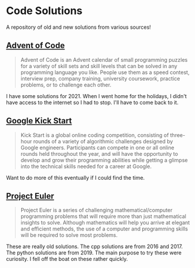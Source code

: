 # Code Solutions

A repository of old and new solutions from various sources!

## [Advent of Code](https://adventofcode.com/)

> Advent of Code is an Advent calendar of small programming puzzles for a variety of skill sets and skill levels that can be solved in any programming language you like. People use them as a speed contest, interview prep, company training, university coursework, practice problems, or to challenge each other.

I have some solutions for 2021. When I went home for the holidays, I didn't have access to the internet so I had to stop. I'll have to come back to it.

## [Google Kick Start](https://codingcompetitions.withgoogle.com/kickstart)

> Kick Start is a global online coding competition, consisting of three-hour rounds of a variety of algorithmic challenges designed by Google engineers. Participants can compete in one or all online rounds held throughout the year, and will have the opportunity to develop and grow their programming abilities while getting a glimpse into the technical skills needed for a career at Google.

Want to do more of this eventually if I could find the time.

## [Project Euler](https://projecteuler.net/)

> Project Euler is a series of challenging mathematical/computer programming problems that will require more than just mathematical insights to solve. Although mathematics will help you arrive at elegant and efficient methods, the use of a computer and programming skills will be required to solve most problems.

These are really old solutions. The cpp solutions are from 2016 and 2017. The python solutions are from 2019. The main purpose to try these were curiosity. I fell off the boat on these rather quickly.





